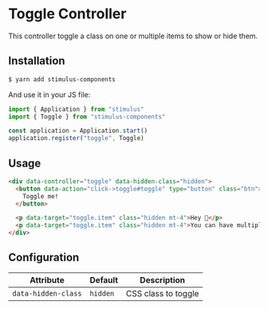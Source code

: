 # Toggle Controller

This controller toggle a class on one or multiple items to show or hide them.

## Installation

```bash
$ yarn add stimulus-components
```

And use it in your JS file:
```js
import { Application } from "stimulus"
import { Toggle } from "stimulus-components"

const application = Application.start()
application.register("toggle", Toggle)
```

## Usage

```html
<div data-controller="toggle" data-hidden-class="hidden">
  <button data-action="click->toggle#toggle" type="button" class="btn">
    Toggle me!
  </button>

  <p data-target="toggle.item" class="hidden mt-4">Hey 👋</p>
  <p data-target="toggle.item" class="hidden mt-4">You can have multiple items</p>
</div>
```

## Configuration

| Attribute | Default | Description |
| --------- | ------- | ----------- |
| `data-hidden-class` | `hidden` | CSS class to toggle |
